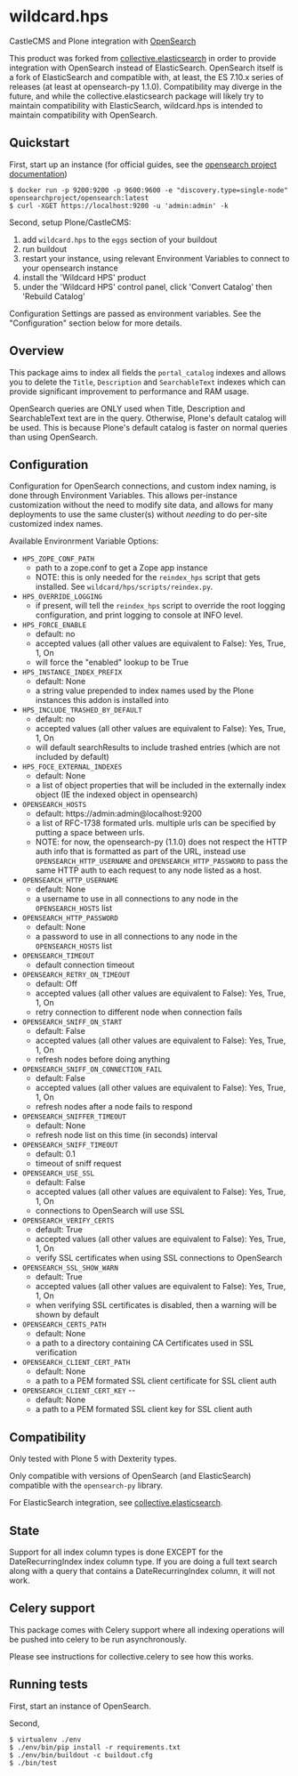 wildcard.hps
============

CastleCMS and Plone integration with [OpenSearch](https://opensearch.org)

This product was forked from [collective.elasticsearch](https://github.com/collective/collective.elasticsearch)
in order to provide integration with OpenSearch instead of ElasticSearch. OpenSearch itself is
a fork of ElasticSearch and compatible with, at least, the ES 7.10.x series of releases (at least
at opensearch-py 1.1.0). Compatibility may diverge in the future, and while the collective.elasticsearch
package will likely try to maintain compatibility with ElasticSearch, wildcard.hps is intended
to maintain compatibility with OpenSearch.

## Quickstart

First, start up an instance (for official guides, see the [opensearch project documentation](https://opensearch.org/docs/latest/opensearch/install/index/))

```
$ docker run -p 9200:9200 -p 9600:9600 -e "discovery.type=single-node" opensearchproject/opensearch:latest
$ curl -XGET https://localhost:9200 -u 'admin:admin' -k
```

Second, setup Plone/CastleCMS:

1. add `wildcard.hps` to the `eggs` section of your buildout
3. run buildout
4. restart your instance, using relevant Environment Variables to connect to your opensearch instance
5. install the 'Wildcard HPS' product
6. under the 'Wildcard HPS' control panel, click 'Convert Catalog' then 'Rebuild Catalog'

Configuration Settings are passed as environment variables. See the "Configuration" section
below for more details.


## Overview

This package aims to index all fields the `portal_catalog` indexes
and allows you to delete the `Title`, `Description` and `SearchableText`
indexes which can provide significant improvement to performance and RAM usage.

OpenSearch queries are ONLY used when Title, Description and SearchableText
text are in the query. Otherwise, Plone's default catalog will be used.
This is because Plone's default catalog is faster on normal queries than using
OpenSearch.


## Configuration

Configuration for OpenSearch connections, and custom index naming, is done through
Environment Variables. This allows per-instance customization without the need to
modify site data, and allows for many deployments to use the same cluster(s) without
_needing_ to do per-site customized index names.

Available Environrment Variable Options:

  * `HPS_ZOPE_CONF_PATH`
    * path to a zope.conf to get a Zope app instance
    * NOTE: this is only needed for the `reindex_hps` script that gets installed.
      See `wildcard/hps/scripts/reindex.py`.
  * `HPS_OVERRIDE_LOGGING`
    * if present, will tell the `reindex_hps` script to override the root logging
      configuration, and print logging to console at INFO level.
  * `HPS_FORCE_ENABLE`
    * default: no
    * accepted values (all other values are equivalent to False): Yes, True, 1, On
    * will force the "enabled" lookup to be True
  * `HPS_INSTANCE_INDEX_PREFIX`
    * default: None
    * a string value prepended to index names used by the Plone instances this addon is installed into
  * `HPS_INCLUDE_TRASHED_BY_DEFAULT`
    * default: no
    * accepted values (all other values are equivalent to False): Yes, True, 1, On
    * will default searchResults to include trashed entries (which are not included by default)
  * `HPS_FOCE_EXTERNAL_INDEXES`
    * default: None
    * a list of object properties that will be included in the externally index object (IE
      the indexed object in opensearch)
  * `OPENSEARCH_HOSTS`
    * default: https://admin:admin@localhost:9200
    * a list of RFC-1738 formated urls. multiple urls can be specified by putting a space between urls.
    * NOTE: for now, the opensearch-py (1.1.0) does not respect the HTTP auth info that is formatted
      as part of the URL, instead use `OPENSEARCH_HTTP_USERNAME` and `OPENSEARCH_HTTP_PASSWORD` to pass
      the same HTTP auth to each request to any node listed as a host.
  * `OPENSEARCH_HTTP_USERNAME`
    * default: None
    * a username to use in all connections to any node in the `OPENSEARCH_HOSTS` list
  * `OPENSEARCH_HTTP_PASSWORD`
    * default: None
    * a password to use in all connections to any node in the `OPENSEARCH_HOSTS` list
  * `OPENSEARCH_TIMEOUT`
    * default connection timeout
  * `OPENSEARCH_RETRY_ON_TIMEOUT`
    * default: Off
    * accepted values (all other values are equivalent to False): Yes, True, 1, On
    * retry connection to different node when connection fails
  * `OPENSEARCH_SNIFF_ON_START`
    * default: False
    * accepted values (all other values are equivalent to False): Yes, True, 1, On
    * refresh nodes before doing anything
  * `OPENSEARCH_SNIFF_ON_CONNECTION_FAIL`
    * default: False
    * accepted values (all other values are equivalent to False): Yes, True, 1, On
    * refresh nodes after a node fails to respond
  * `OPENSEARCH_SNIFFER_TIMEOUT`
    * default: None
    * refresh node list on this time (in seconds) interval
  * `OPENSEARCH_SNIFF_TIMEOUT`
    * default: 0.1
    * timeout of sniff request
  * `OPENSEARCH_USE_SSL`
    * default: False
    * accepted values (all other values are equivalent to False): Yes, True, 1, On
    * connections to OpenSearch will use SSL
  * `OPENSEARCH_VERIFY_CERTS`
    * default: True
    * accepted values (all other values are equivalent to False): Yes, True, 1, On
    * verify SSL certificates when using SSL connections to OpenSearch
  * `OPENSEARCH_SSL_SHOW_WARN`
    * default: True
    * accepted values (all other values are equivalent to False): Yes, True, 1, On
    * when verifying SSL certificates is disabled, then a warning will be shown by default
  * `OPENSEARCH_CERTS_PATH`
    * default: None
    * a path to a directory containing CA Certificates used in SSL verification
  * `OPENSEARCH_CLIENT_CERT_PATH`
    * default: None
    * a path to a PEM formated SSL client certificate for SSL client auth
  * `OPENSEARCH_CLIENT_CERT_KEY` -- 
    * default: None
    * a path to a PEM formated SSL client key for SSL client auth


## Compatibility

Only tested with Plone 5 with Dexterity types.

Only compatible with versions of OpenSearch (and ElasticSearch) compatible
with the `opensearch-py` library.

For ElasticSearch integration, see [collective.elasticsearch](https://github.com/collective/collective.elasticsearch).


## State

Support for all index column types is done EXCEPT for the DateRecurringIndex
index column type. If you are doing a full text search along with a query that
contains a DateRecurringIndex column, it will not work.


## Celery support

This package comes with Celery support where all indexing operations will be pushed
into celery to be run asynchronously.

Please see instructions for collective.celery to see how this works.


## Running tests

First, start an instance of OpenSearch.

Second,

```
$ virtualenv ./env
$ ./env/bin/pip install -r requirements.txt
$ ./env/bin/buildout -c buildout.cfg
$ ./bin/test
```
